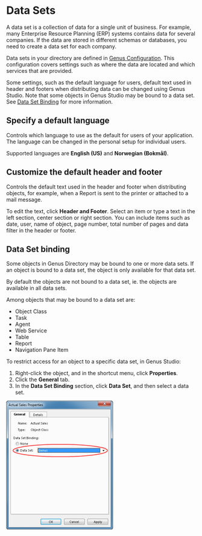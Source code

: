 # Data Sets

A data set is a collection of data for a single unit of business. For example, many Enterprise Resource Planning (ERP) systems contains data for several companies. If the data are stored in different schemas or databases, you need to create a data set for each company.

Data sets in your directory are defined in [Genus Configuration](../../installation-and-configuration/configure-and-maintain-genus-server.md). This configuration covers settings such as where the data are located and which services that are provided.

Some settings, such as the default language for users, default text used in header and footers when distributing data can be changed using Genus Studio. Note that some objects in Genus Studio may be bound to a data set. See [Data Set Binding](data-sets.md) for more information.

## Specify a default language

Controls which language to use as the default for users of your application. The language can be changed in the personal setup for individual users.

Supported languages are **English (US)** and **Norwegian (Bokm&aring;l)**.

## Customize the default header and footer

Controls the default text used in the header and footer when distributing objects, for example, when a Report is sent to the printer or attached to a mail message.

To edit the text, click **Header and Footer**. Select an item or type a text in the left section, center section or right section. You can include items such as date, user, name of object, page number, total number of pages and data filter in the header or footer.

## Data Set binding

Some objects in Genus Directory may be bound to one or more data sets. If an object is bound to a data set, the object is only available for that data set.

By default the objects are not bound to a data set, ie. the objects are available in all data sets.

Among objects that may be bound to a data set are:

*   Object Class
*   Task
*   Agent
*   Web Service
*   Table
*   Report
*   Navigation Pane Item

To restrict access for an object to a specific data set, in Genus Studio:

1.  Right-click the object, and in the shortcut menu, click **Properties**.
2.  Click the **General** tab.
3.  In the **Data Set Binding** section, click **Data Set**, and then select a data set.

![ID61874BA557A14DC4.IDD31662A0C97A4272.png](media/ID61874BA557A14DC4.IDD31662A0C97A4272.png)
